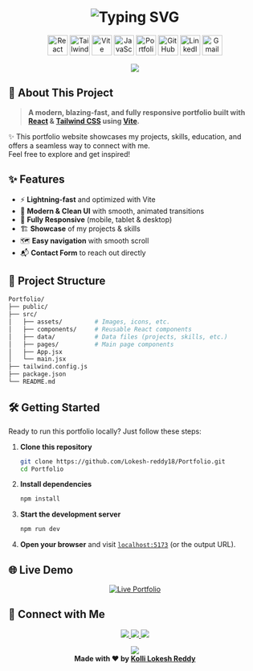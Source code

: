 <h1 align="center">
  <img src="https://readme-typing-svg.demolab.com/?font=Fira+Code&weight=700&size=32&pause=800&color=2E3083&background=FFFFFF00&center=true&vCenter=true&width=700&lines=Hey+there+%F0%9F%91%8B;I'm+Kolli+Lokesh+Reddy;Welcome+to+my+Portfolio+Site+%F0%9F%92%BB" alt="Typing SVG"/>
</h1>

<p align="center">
  <a href="https://react.dev/" target="_blank"><img src="https://skillicons.dev/icons?i=react&theme=dark" height="40" alt="React"/></a>
  <a href="https://tailwindcss.com/" target="_blank"><img src="https://skillicons.dev/icons?i=tailwind&theme=dark" height="40" alt="TailwindCSS"/></a>
  <a href="https://vitejs.dev/" target="_blank"><img src="https://skillicons.dev/icons?i=vite&theme=dark" height="40" alt="Vite"/></a>
  <a href="https://developer.mozilla.org/docs/Web/JavaScript" target="_blank"><img src="https://skillicons.dev/icons?i=js&theme=dark" height="40" alt="JavaScript"/></a>
  <a href="https://lokesh-reddy18.netlify.app/" target="_blank"><img src="https://skillicons.dev/icons?i=webflow&theme=dark" height="40" alt="Portfolio"/></a>
  <a href="https://github.com/Lokesh-reddy18" target="_blank"><img src="https://skillicons.dev/icons?i=github&theme=dark" height="40" alt="GitHub"/></a>
  <a href="https://www.linkedin.com/in/kolli-lokesh-reddy/" target="_blank"><img src="https://skillicons.dev/icons?i=linkedin&theme=dark" height="40" alt="LinkedIn"/></a>
  <a href="mailto:kollilokeshreddy18@gmail.com"><img src="https://skillicons.dev/icons?i=gmail&theme=dark" height="40" alt="Gmail"/></a>
</p>
<!-- Animated Divider with theme color shimmer effect -->
<p align="center">
  <img src="https://capsule-render.vercel.app/api?type=rect&color=2e3083&height=10&section=header&animation=twinkling"/>
</p>

## 🚀 About This Project

> **A modern, blazing-fast, and fully responsive portfolio built with [React](https://react.dev/) & [Tailwind CSS](https://tailwindcss.com/) using [Vite](https://vitejs.dev/).**

✨ This portfolio website showcases my projects, skills, education, and offers a seamless way to connect with me.<br>
Feel free to explore and get inspired!


## ✨ Features

- ⚡ **Lightning-fast** and optimized with Vite
- 🎨 **Modern & Clean UI** with smooth, animated transitions
- 📱 **Fully Responsive** (mobile, tablet & desktop)
- 🏗️ **Showcase** of my projects & skills
- 🗺️ **Easy navigation** with smooth scroll
- 📬 **Contact Form** to reach out directly


## 📁 Project Structure

```bash
Portfolio/
├── public/
├── src/
│   ├── assets/         # Images, icons, etc.
│   ├── components/     # Reusable React components
│   ├── data/           # Data files (projects, skills, etc.)
│   ├── pages/          # Main page components
│   ├── App.jsx
│   └── main.jsx
├── tailwind.config.js
├── package.json
└── README.md
```


## 🛠️ Getting Started

Ready to run this portfolio locally? Just follow these steps:

1. **Clone this repository**
    ```bash
    git clone https://github.com/Lokesh-reddy18/Portfolio.git
    cd Portfolio
    ```

2. **Install dependencies**
    ```bash
    npm install
    ```

3. **Start the development server**
    ```bash
    npm run dev
    ```

4. **Open your browser** and visit [`localhost:5173`](http://localhost:5173) (or the output URL).


## 🌐 Live Demo

<p align="center">
  <a href="https://lokesh-reddy18.netlify.app/" target="_blank">
    <img src="https://img.shields.io/badge/Visit%20Live%20Portfolio-2e3083?style=flat-square&logo=about-dot-me&logoColor=white" alt="Live Portfolio"/>
  </a>
</p>


## 🤝 Connect with Me

<p align="center">
  <a href="https://www.linkedin.com/in/kolli-lokesh-reddy/" target="_blank">
    <img src="https://img.shields.io/badge/LinkedIn-2e3083?style=flat-square&logo=linkedin&logoColor=white"/>
  </a>
  <a href="mailto:lokeshreddy.kolli18@gmail.com">
    <img src="https://img.shields.io/badge/Email-2e3083?style=flat-square&logo=gmail&logoColor=white"/>
  </a>
  <a href="https://github.com/Lokesh-reddy18" target="_blank">
    <img src="https://img.shields.io/badge/GitHub-2e3083?style=flat-square&logo=github&logoColor=white"/>
  </a>
</p>

<!-- Animated Footer with theme color wave and shimmer -->
<p align="center">
  <img src="https://capsule-render.vercel.app/api?type=waving&color=2e3083&height=120&section=footer&animation=twinkling"/>
  <br/>
  <b>Made with ❤️ by <a href="https://github.com/Lokesh-reddy18">Kolli Lokesh Reddy</a></b>
</p>
